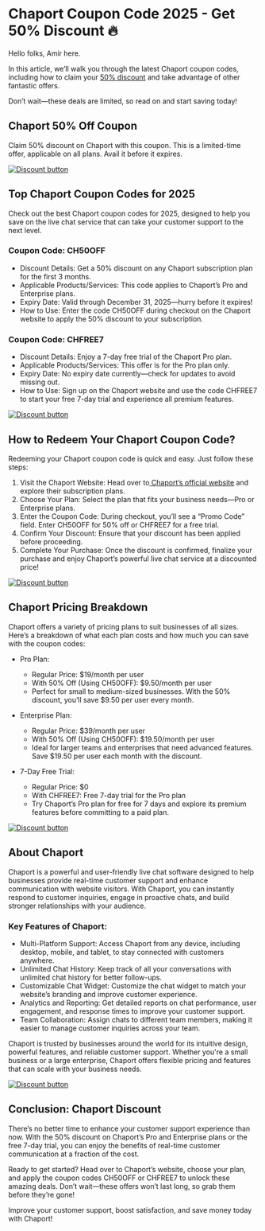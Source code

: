 # Chaport Coupon Code 2025 - Get 50% Discount 🔥

Hello folks, Amir here.

In this article, we’ll walk you through the latest Chaport coupon codes, including how to claim your [50% discount](https://www.chaport.com?fpr=shadow) and take advantage of other fantastic offers.

Don’t wait—these deals are limited, so read on and start saving today!

## Chaport 50% Off Coupon

Claim 50% discount on Chaport with this coupon. This is a limited-time offer, applicable on all plans. Avail it before it expires.

[![Discount button](https://github.com/user-attachments/assets/1056b817-0eb6-4b2e-9677-af895ab5e819)](https://www.chaport.com?fpr=shadow)

## Top Chaport Coupon Codes for 2025

Check out the best Chaport coupon codes for 2025, designed to help you save on the live chat service that can take your customer support to the next level.

### Coupon Code: CH50OFF

* Discount Details: Get a 50% discount on any Chaport subscription plan for the first 3 months.
* Applicable Products/Services: This code applies to Chaport’s Pro and Enterprise plans.
* Expiry Date: Valid through December 31, 2025—hurry before it expires!
* How to Use: Enter the code CH50OFF during checkout on the Chaport website to apply the 50% discount to your subscription.

### Coupon Code: CHFREE7

* Discount Details: Enjoy a 7-day free trial of the Chaport Pro plan.
* Applicable Products/Services: This offer is for the Pro plan only.
* Expiry Date: No expiry date currently—check for updates to avoid missing out.
* How to Use: Sign up on the Chaport website and use the code CHFREE7 to start your free 7-day trial and experience all premium features.

[![Discount button](https://github.com/user-attachments/assets/1056b817-0eb6-4b2e-9677-af895ab5e819)](https://www.chaport.com?fpr=shadow)

## How to Redeem Your Chaport Coupon Code?

Redeeming your Chaport coupon code is quick and easy. Just follow these steps:

1. Visit the Chaport Website: Head over to[ Chaport’s official website](https://www.chaport.com/) and explore their subscription plans.
2. Choose Your Plan: Select the plan that fits your business needs—Pro or Enterprise plans.
3. Enter the Coupon Code: During checkout, you’ll see a “Promo Code” field. Enter CH50OFF for 50% off or CHFREE7 for a free trial.
4. Confirm Your Discount: Ensure that your discount has been applied before proceeding.
5. Complete Your Purchase: Once the discount is confirmed, finalize your purchase and enjoy Chaport’s powerful live chat service at a discounted price!

[![Discount button](https://github.com/user-attachments/assets/1056b817-0eb6-4b2e-9677-af895ab5e819)](https://www.chaport.com?fpr=shadow)

## Chaport Pricing Breakdown

Chaport offers a variety of pricing plans to suit businesses of all sizes. Here’s a breakdown of what each plan costs and how much you can save with the coupon codes:

* Pro Plan:

  * Regular Price: $19/month per user
  * With 50% Off (Using CH50OFF): $9.50/month per user
  * Perfect for small to medium-sized businesses. With the 50% discount, you’ll save $9.50 per user every month.
* Enterprise Plan:

  * Regular Price: $39/month per user
  * With 50% Off (Using CH50OFF): $19.50/month per user
  * Ideal for larger teams and enterprises that need advanced features. Save $19.50 per user each month with the discount.
* 7-Day Free Trial:

  * Regular Price: $0
  * With CHFREE7: Free 7-day trial for the Pro plan
  * Try Chaport’s Pro plan for free for 7 days and explore its premium features before committing to a paid plan.

[![Discount button](https://github.com/user-attachments/assets/1056b817-0eb6-4b2e-9677-af895ab5e819)](https://www.chaport.com?fpr=shadow)

## About Chaport

Chaport is a powerful and user-friendly live chat software designed to help businesses provide real-time customer support and enhance communication with website visitors. With Chaport, you can instantly respond to customer inquiries, engage in proactive chats, and build stronger relationships with your audience.

### Key Features of Chaport:

* Multi-Platform Support: Access Chaport from any device, including desktop, mobile, and tablet, to stay connected with customers anywhere.
* Unlimited Chat History: Keep track of all your conversations with unlimited chat history for better follow-ups.
* Customizable Chat Widget: Customize the chat widget to match your website’s branding and improve customer experience.
* Analytics and Reporting: Get detailed reports on chat performance, user engagement, and response times to improve your customer support.
* Team Collaboration: Assign chats to different team members, making it easier to manage customer inquiries across your team.

Chaport is trusted by businesses around the world for its intuitive design, powerful features, and reliable customer support. Whether you're a small business or a large enterprise, Chaport offers flexible pricing and features that can scale with your business needs.

[![Discount button](https://github.com/user-attachments/assets/1056b817-0eb6-4b2e-9677-af895ab5e819)](https://www.chaport.com?fpr=shadow)

## Conclusion: Chaport Discount

There’s no better time to enhance your customer support experience than now. With the 50% discount on Chaport’s Pro and Enterprise plans or the free 7-day trial, you can enjoy the benefits of real-time customer communication at a fraction of the cost.

Ready to get started? Head over to Chaport’s website, choose your plan, and apply the coupon codes CH50OFF or CHFREE7 to unlock these amazing deals. Don’t wait—these offers won’t last long, so grab them before they’re gone!

Improve your customer support, boost satisfaction, and save money today with Chaport!
